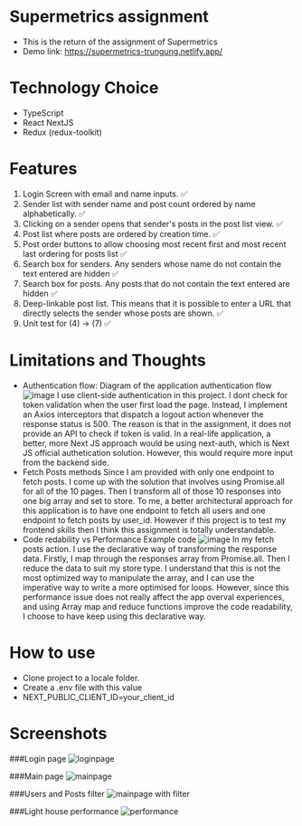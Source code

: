 # Supermetrics assignment

- This is the return of the assignment of Supermetrics
- Demo link: https://supermetrics-trungung.netlify.app/

# Technology Choice
- TypeScript
- React NextJS
- Redux (redux-toolkit)

# Features
1. Login Screen with email and name inputs. ✅
2. Sender list with sender name and post count ordered by name alphabetically. ✅
3. Clicking on a sender opens that sender's posts in the post list view. ✅
4. Post list where posts are ordered by creation time. ✅
5. Post order buttons to allow choosing most recent first and most recent last ordering for posts list ✅
6. Search box for senders. Any senders whose name do not contain the text entered are hidden ✅
7. Search box for posts. Any posts that do not contain the text entered are hidden ✅
8. Deep-linkable post list. This means that it is possible to enter a URL that directly selects the sender whose posts are shown. ✅
9. Unit test for (4) -> (7) ✅

# Limitations and Thoughts
- Authentication flow:
  Diagram of the application authentication flow 
  ![image](https://user-images.githubusercontent.com/23309848/151069980-a31c87d5-0c3d-44b0-9055-f128adf199ec.png)
  I use client-side authentication in this project. I dont check for token validation when the user first load the page. Instead, I implement an Axios interceptors that dispatch a logout action whenever the response status is 500. The reason is that in the assignment, it does not provide an API to check if token is valid. In a real-life application, a better, more Next JS approach would be using next-auth, which is Next JS official authetication solution. However, this would require more input from the backend side.
- Fetch Posts methods
  Since I am provided with only one endpoint to fetch posts. I come up with the solution that involves using Promise.all for all of the 10 pages. Then I transform all of those 10 responses into one big array and set to store. To me, a better architectural approach for this application is to have one endpoint to fetch all users and one endpoint to fetch posts by user_id. However if this project is to test my frontend skills then I think this assignment is totally understandable.
- Code redability vs Performance
  Example code 
  ![image](https://user-images.githubusercontent.com/23309848/151071896-c3593c86-d8d0-44e8-8ef0-e677e0cd24a6.png)
  In my fetch posts action. I use the declarative way of transforming the response data. Firstly, I map through the responses array from Promise.all. Then I reduce the data to suit my store type. I understand that this is not the most optimized way to manipulate the array, and I can use the imperative way to write a more optimised for loops. However, since this performance issue does not really affect the app overval experiences, and using Array map and reduce functions improve the code readability, I choose to have keep using this declarative way.

# How to use
- Clone project to a locale folder.
- Create a .env file with this value
- NEXT_PUBLIC_CLIENT_ID=your_client_id

# Screenshots

###Login page
![loginpage](https://user-images.githubusercontent.com/23309848/151073370-005f17ae-f3a5-4661-a281-f9d179c7eed8.png)

###Main page
![mainpage](https://user-images.githubusercontent.com/23309848/151073416-8a8af447-7316-4936-bdcb-b239b3018969.png)

###Users and Posts filter
![mainpage with filter](https://user-images.githubusercontent.com/23309848/151073479-7e4c514c-d68b-47ed-a8b7-dbb821bbe21c.png)

###Light house performance
![performance](https://user-images.githubusercontent.com/23309848/151073512-4ef0a82f-0dac-4ae2-acab-5f859abaa860.png)

